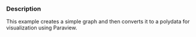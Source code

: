 ### Description

This example creates a simple graph and then converts it to a polydata for visualization using Paraview.

